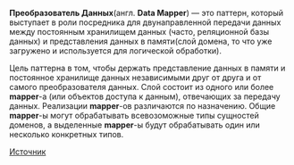 **Преобразователь Данных**(англ. **Data Mapper**) — это паттерн, который выступает в роли посредника для
двунаправленной передачи данных между постоянным хранилищем данных (часто, реляционной базы данных)
и представления данных в памяти(слой домена, то что уже загружено и используется для логической обработки).


Цель паттерна в том, чтобы держать представление данных в памяти и постоянное хранилище данных независимыми друг
от друга и от самого преобразователя данных. Слой состоит из одного или более **mapper**-а (или объектов доступа к данным),
отвечающих за передачу данных. Реализации **mapper**-ов различаются по назначению. Общие **mapper**-ы могут
обрабатывать всевозоможные типы сущностей доменов, а выделенные **mapper**-ы будут обрабатывать один или несколько
конкретных типов.

[Источник](http://designpatternsphp.readthedocs.io/ru/latest/Structural/DataMapper/README.html)